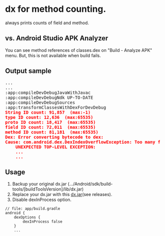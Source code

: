 # dx for method counting.

always prints counts of field and method.

## vs. Android Studio APK Analyzer
You can see method references of classes.dex on "Build - Analyze APK" menu.
But, this is not available when build fails.

## Output sample
<pre>...
...
:app:compileDevDebugJavaWithJavac
:app:compileDevDebugNdk UP-TO-DATE
:app:compileDevDebugSources
:app:transformClassesWithDexForDevDebug
<b style="color:red">String ID count: 91,857  (max:-1)
type ID count: 12,636  (max:65535)
proto ID count: 18,417  (max:65535)
field ID count: 72,011  (max:65535)
method ID count: 81,181  (max:65535)
Dex: Error converting bytecode to dex:
Cause: com.android.dex.DexIndexOverflowException: Too many field references: 72011; max is: 65535.
    UNEXPECTED TOP-LEVEL EXCEPTION:
    ...
    ...</b>
</pre>

## Usage
1. Backup your original dx.jar (.../Android/sdk/build-tools/[buildToolsVersion]/lib/dx.jar)
1. Replace your dx.jar with this [dx.jar](https://github.com/b1uec0in/dx/releases/download/1.0/dx.jar)(see releases).
1. Disable dexInProcess option.
```
// file: app/build.gradle
android {
    dexOptions {
        dexInProcess false
    }
    ...
```




